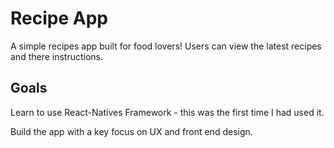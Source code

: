  # Recipe App 

A simple recipes app built for food lovers! Users can view the latest recipes and there instructions.

## Goals

Learn to use React-Natives Framework - this was the first time I had used it.

Build the app with a key focus on UX and front end design. 




